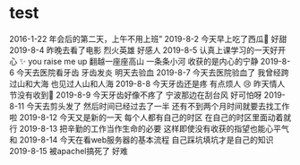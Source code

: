 # test
2016-1-22 年会后的第二天，上午不用上班”
2019-8-2 今天早上吃了西瓜🍉 好甜
2019-8-4 昨晚去看了电影 烈火英雄 好感人
2019-8-5 认真上课学习的一天好开心 ✨ you raise me up  翻越一座座高山 一条条小河 收获的是内心的宁静
2019-8-6 今天去医院看牙齿 牙齿发炎 明天去验血
2019-8-7 今天去医院验血了 我曾经跨过山和大海 也见过人山和人海 
2019-8-8 今天牙齿还是疼 有点烦人 😢  昨天情人节没有收到🌹
2019-8-9 今天牙齿好像不疼了 宁波那边在刮台风 好可怕呀
2019-8-11 今天去剪头发了 然后时间已经过去了一半 还有不到两个月时间就要去找工作啦
2019-8-12 今天又是新的一天 每个人都有自己的时区 在自己的时区里面动着就行
2019-8-13 把辛勤的工作当作生命的必要 这样即使没有收获的指望也能心平气和
2019-8-14 今天在看web服务器的基本流程 自己踩坑填坑才是自己的知识
2019-8-15 被apachel搞死了  好难
